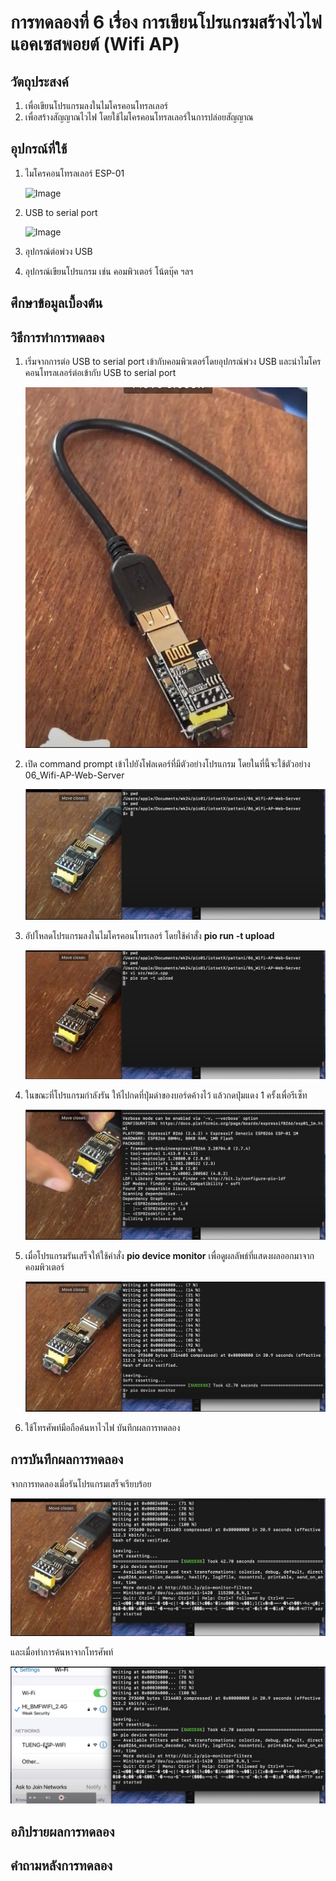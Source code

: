 # การทดลองที่ 6 เรื่อง การเขียนโปรแกรมสร้างไวไฟแอคเซสพอยต์ (Wifi AP)

## วัตถุประสงค์
1. เพื่อเขียนโปรแกรมลงในไมโครคอนโทรลเลอร์
2. เพื่อสร้างสัญญาณไวไฟ โดยใช้ไมโครคอนโทรลเลอร์ในการปล่อยสัญญาณ

## อุปกรณ์ที่ใช้
1. ไมโครคอนโทรลเลอร์ ESP-01

   ![Image](https://cdn-images-1.medium.com/max/1200/1*RMM4luR-BC8yrsDbmSlkBA.png)

2. USB to serial port

   ![Image](https://daneshjookit.com/5924-home_default/esp8266-to-usb.jpg)

3. อุปกรณ์ต่อพ่วง USB
4. อุปกรณ์เขียนโปรแกรม เช่น คอมพิวเตอร์ โน้ตบุ๊ค ฯลฯ

## ศึกษาข้อมูลเบื้องต้น

## วิธีการทำการทดลอง
1. เริ่มจากการต่อ USB to serial port เข้ากับคอมพิวเตอร์โดยอุปกรณ์พ่วง USB และนำไมโครคอนโทรลเลอร์ต่อเข้ากับ USB to serial port

   ![Image](https://github.com/Nana-Nan/image/blob/main/1-3.jpg)
   
2. เปิด command prompt เข้าไปยังโฟลเดอร์ที่มีตัวอย่างโปรแกรม โดยในที่นี้จะใช้ตัวอย่าง 06_Wifi-AP-Web-Server

   ![Image](https://github.com/Nana-Nan/image/blob/main/6-1.jpg)

3. อัปโหลดโปรแกรมลงในไมโครคอนโทรเลอร์ โดยใช้คำสั่ง **pio run -t upload**

   ![Image](https://github.com/Nana-Nan/image/blob/main/6-2.jpg)

4. ในขณะที่โปรแกรมกำลังรัน ให้ไปกดที่ปุ่มดำของบอร์ดค้างไว้ แล้วกดปุ่มแดง 1 ครั้งเพื่อรีเซ็ท

   ![Image](https://github.com/Nana-Nan/image/blob/main/6-3.jpg)

5. เมื่อโปรแกรมรันเสร็จให้ใช้คำสั่ง **pio device monitor** เพื่อดูผลลัพธ์ที่แสดงผลออกมาจากคอมพิวเตอร์

   ![Image](https://github.com/Nana-Nan/image/blob/main/6-4.jpg)

6. ใช้โทรศัพท์มือถือค้นหาไวไฟ บันทึกผลการทดลอง

## การบันทึกผลการทดลอง
   จากการทดลองเมื่อรันโปรแกรมเสร็จเรียบร้อย
   
   ![Image](https://github.com/Nana-Nan/image/blob/main/6-5.jpg)
   
   และเมื่อทำการค้นหาจากโทรศัพท์
   
   ![Image](https://github.com/Nana-Nan/image/blob/main/6-6.jpg)   

## อภิปรายผลการทดลอง

## คำถามหลังการทดลอง
